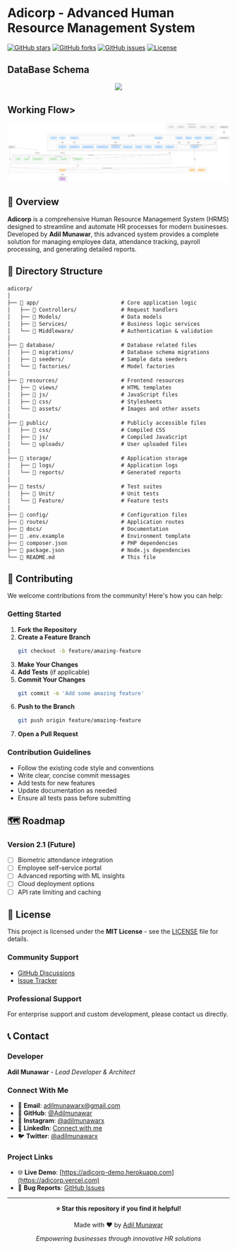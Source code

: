 #  Adicorp - Advanced Human Resource Management System

[![GitHub stars](https://img.shields.io/github/stars/Adilmunawar/adicorp.svg)](https://github.com/Adilmunawar/adicorp/stargazers)
[![GitHub forks](https://img.shields.io/github/forks/Adilmunawar/adicorp.svg)](https://github.com/Adilmunawar/adicorp/network)
[![GitHub issues](https://img.shields.io/github/issues/Adilmunawar/adicorp.svg)](https://github.com/Adilmunawar/adicorp/issues)
[![License](https://img.shields.io/github/license/Adilmunawar/adicorp.svg)](https://github.com/Adilmunawar/adicorp/blob/main/LICENSE)

## DataBase Schema
<p align="center">
  <img src="https://github.com/Adilmunawar/adicorp/blob/main/public/supabase-schema-umybjmuzbxfxdtbumgma.svg">
</p>

## Working Flow>
<img src="https://github.com/Adilmunawar/adicorp/blob/main/public/diagram%20(4).png">

## 🌟 Overview

**Adicorp** is a comprehensive Human Resource Management System (HRMS) designed to streamline and automate HR processes for modern businesses. Developed by **Adil Munawar**, this advanced system provides a complete solution for managing employee data, attendance tracking, payroll processing, and generating detailed reports.

## 📁 Directory Structure

```
adicorp/
│
├── 📂 app/                          # Core application logic
│   ├── 📂 Controllers/              # Request handlers
│   ├── 📂 Models/                   # Data models
│   ├── 📂 Services/                 # Business logic services
│   └── 📂 Middleware/               # Authentication & validation
│
├── 📂 database/                     # Database related files
│   ├── 📂 migrations/               # Database schema migrations
│   ├── 📂 seeders/                  # Sample data seeders
│   └── 📂 factories/                # Model factories
│
├── 📂 resources/                    # Frontend resources
│   ├── 📂 views/                    # HTML templates
│   ├── 📂 js/                       # JavaScript files
│   ├── 📂 css/                      # Stylesheets
│   └── 📂 assets/                   # Images and other assets
│
├── 📂 public/                       # Publicly accessible files
│   ├── 📂 css/                      # Compiled CSS
│   ├── 📂 js/                       # Compiled JavaScript
│   └── 📂 uploads/                  # User uploaded files
│
├── 📂 storage/                      # Application storage
│   ├── 📂 logs/                     # Application logs
│   └── 📂 reports/                  # Generated reports
│
├── 📂 tests/                        # Test suites
│   ├── 📂 Unit/                     # Unit tests
│   └── 📂 Feature/                  # Feature tests
│
├── 📂 config/                       # Configuration files
├── 📂 routes/                       # Application routes
├── 📂 docs/                         # Documentation
├── 📄 .env.example                  # Environment template
├── 📄 composer.json                 # PHP dependencies
├── 📄 package.json                  # Node.js dependencies
└── 📄 README.md                     # This file
```

## 🤝 Contributing

We welcome contributions from the community! Here's how you can help:

### **Getting Started**
1. **Fork the Repository**
2. **Create a Feature Branch**
   ```bash
   git checkout -b feature/amazing-feature
   ```
3. **Make Your Changes**
4. **Add Tests** (if applicable)
5. **Commit Your Changes**
   ```bash
   git commit -m 'Add some amazing feature'
   ```
6. **Push to the Branch**
   ```bash
   git push origin feature/amazing-feature
   ```
7. **Open a Pull Request**

### **Contribution Guidelines**
- Follow the existing code style and conventions
- Write clear, concise commit messages
- Add tests for new features
- Update documentation as needed
- Ensure all tests pass before submitting

## 🗺️ Roadmap

### **Version 2.1 (Future)**
- [ ] Biometric attendance integration
- [ ] Employee self-service portal
- [ ] Advanced reporting with ML insights
- [ ] Cloud deployment options
- [ ] API rate limiting and caching

## 📄 License

This project is licensed under the **MIT License** - see the [LICENSE](LICENSE) file for details.

### **Community Support**
- [GitHub Discussions](https://github.com/Adilmunawar/adicorp/discussions)
- [Issue Tracker](https://github.com/Adilmunawar/adicorp/issues)

### **Professional Support**
For enterprise support and custom development, please contact us directly.

## 📞 Contact

### **Developer**
**Adil Munawar** - *Lead Developer & Architect*

### **Connect With Me**
- 📧 **Email**: [adilmunawarx@gmail.com](mailto:adilmunawarx@gmail.com)
- 🐙 **GitHub**: [@Adilmunawar](https://github.com/Adilmunawar)
- 📸 **Instagram**: [@adilmunawarx](https://instagram.com/adilmunawarx)
- 💼 **LinkedIn**: [Connect with me](https://linkedin.com/in/adilmunawar)
- 🐦 **Twitter**: [@adilmunawarx](https://twitter.com/adilmunawarx)

### **Project Links**
- 🌐 **Live Demo**: [https://adicorp-demo.herokuapp.com](https://adicorp.vercel.com)
- 🐛 **Bug Reports**: [GitHub Issues](https://github.com/Adilmunawar/adicorp/issues)

---

<div align="center">

**⭐ Star this repository if you find it helpful!**

Made with ❤️ by [Adil Munawar](https://github.com/Adilmunawar)

*Empowering businesses through innovative HR solutions*

</div>
